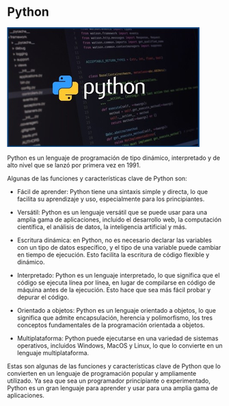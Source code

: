 # Python 

![Descripción de la imagen](/figures/python.jpg)

Python es un lenguaje de programación de tipo dinámico, interpretado y de alto nivel que se lanzó por primera vez en 1991. 

Algunas de las funciones y características clave de Python son:

- Fácil de aprender: Python tiene una sintaxis simple y directa, lo que facilita su aprendizaje y uso, especialmente para los principiantes.

- Versátil: Python es un lenguaje versátil que se puede usar para una amplia gama de aplicaciones, incluido el desarrollo web, la computación científica, el análisis de datos, la inteligencia artificial y más.

- Escritura dinámica: en Python, no es necesario declarar las variables con un tipo de datos específico, y el tipo de una variable puede cambiar en tiempo de ejecución. Esto facilita la escritura de código flexible y dinámico.

- Interpretado: Python es un lenguaje interpretado, lo que significa que el código se ejecuta línea por línea, en lugar de compilarse en código de máquina antes de la ejecución. Esto hace que sea más fácil probar y depurar el código.

- Orientado a objetos: Python es un lenguaje orientado a objetos, lo que significa que admite encapsulación, herencia y polimorfismo, los tres conceptos fundamentales de la programación orientada a objetos.

- Multiplataforma: Python puede ejecutarse en una variedad de sistemas operativos, incluidos Windows, MacOS y Linux, lo que lo convierte en un lenguaje multiplataforma.

Estas son algunas de las funciones y características clave de Python que lo convierten en un lenguaje de programación popular y ampliamente utilizado. Ya sea que sea un programador principiante o experimentado, Python es un gran lenguaje para aprender y usar para una amplia gama de aplicaciones.